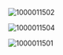 ![1000011502](https://github.com/user-attachments/assets/13b4ae4d-c79c-4196-8824-69b2bffbf6ac)

![1000011504](https://github.com/user-attachments/assets/f86394c7-f424-4177-a35e-56fe222882e9)

![1000011501](https://github.com/user-attachments/assets/2acdf35a-c4bc-405f-83f5-507a9c6ec66b)

